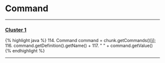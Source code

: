 # Command

***

### [Cluster 1](./1)
{% highlight java %}
114. Command command = chunk.getCommands()[j];
116.     command.getDefinition().getName() +
117.     " " + command.getValue()
{% endhighlight %}

***

